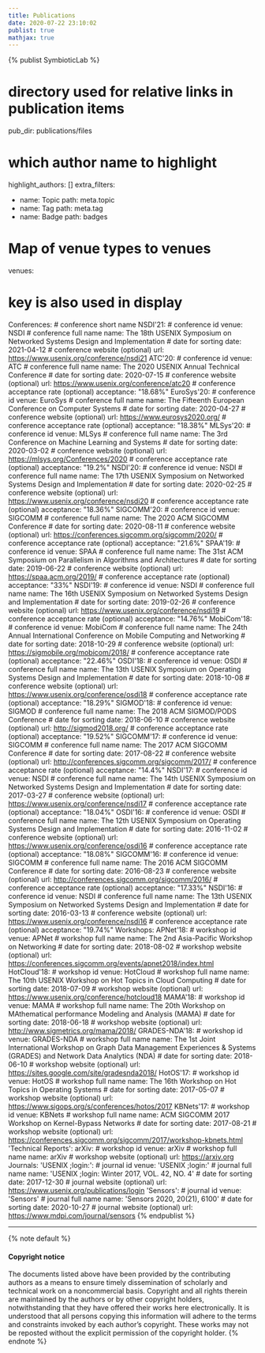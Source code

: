 ```yaml
---
title: Publications
date: 2020-07-22 23:10:02
publist: true
mathjax: true
---
```

{% publist SymbioticLab %}
# directory used for relative links in publication items
pub_dir: publications/files
# which author name to highlight
highlight_authors: []
extra_filters:
  - name: Topic
    path: meta.topic
  - name: Tag
    path: meta.tag
  - name: Badge
    path: badges
# Map of venue types to venues
venues:
  # key is also used in display
  Conferences:
    # conference short name
    NSDI'21:
      # conference id
      venue: NSDI
      # conference full name
      name: The 18th USENIX Symposium on Networked Systems Design and Implementation
      # date for sorting
      date: 2021-04-12
      # conference website (optional)
      url: https://www.usenix.org/conference/nsdi21
    ATC'20:
      # conference id
      venue: ATC
      # conference full name
      name: The 2020 USENIX Annual Technical Conference
      # date for sorting
      date: 2020-07-15
      # conference website (optional)
      url: https://www.usenix.org/conference/atc20
      # conference acceptance rate (optional)
      acceptance: "18.68%"
    EuroSys'20:
      # conference id
      venue: EuroSys
      # conference full name
      name: The Fifteenth European Conference on Computer Systems
      # date for sorting
      date: 2020-04-27
      # conference website (optional)
      url: https://www.eurosys2020.org/
      # conference acceptance rate (optional)
      acceptance: "18.38%"
    MLSys'20:
      # conference id
      venue: MLSys
      # conference full name
      name: The 3rd Conference on Machine Learning and Systems
      # date for sorting
      date: 2020-03-02
      # conference website (optional)
      url: https://mlsys.org/Conferences/2020
      # conference acceptance rate (optional)
      acceptance: "19.2%"
    NSDI'20:
      # conference id
      venue: NSDI
      # conference full name
      name: The 17th USENIX Symposium on Networked Systems Design and Implementation
      # date for sorting
      date: 2020-02-25
      # conference website (optional)
      url: https://www.usenix.org/conference/nsdi20
      # conference acceptance rate (optional)
      acceptance: "18.36%"
    SIGCOMM'20:
      # conference id
      venue: SIGCOMM
      # conference full name
      name: The 2020 ACM SIGCOMM Conference
      # date for sorting
      date: 2020-08-11
      # conference website (optional)
      url: https://conferences.sigcomm.org/sigcomm/2020/
      # conference acceptance rate (optional)
      acceptance: "21.6%"
    SPAA'19:
      # conference id
      venue: SPAA
      # conference full name
      name: The 31st ACM Symposium on Parallelism in Algorithms and Architectures
      # date for sorting
      date: 2019-06-22
      # conference website (optional)
      url: https://spaa.acm.org/2019/
      # conference acceptance rate (optional)
      acceptance: "33%"
    NSDI'19:
      # conference id
      venue: NSDI
      # conference full name
      name: The 16th USENIX Symposium on Networked Systems Design and Implementation
      # date for sorting
      date: 2019-02-26
      # conference website (optional)
      url: https://www.usenix.org/conference/nsdi19
      # conference acceptance rate (optional)
      acceptance: "14.76%"
    MobiCom'18:
      # conference id
      venue: MobiCom
      # conference full name
      name: The 24th Annual International Conference on Mobile Computing and Networking
      # date for sorting
      date: 2018-10-29
      # conference website (optional)
      url: https://sigmobile.org/mobicom/2018/
      # conference acceptance rate (optional)
      acceptance: "22.46%"
    OSDI'18:
      # conference id
      venue: OSDI
      # conference full name
      name: The 13th USENIX Symposium on Operating Systems Design and Implementation
      # date for sorting
      date: 2018-10-08
      # conference website (optional)
      url: https://www.usenix.org/conference/osdi18
      # conference acceptance rate (optional)
      acceptance: "18.29%"
    SIGMOD'18:
      # conference id
      venue: SIGMOD
      # conference full name
      name: The 2018 ACM SIGMOD/PODS Conference
      # date for sorting
      date: 2018-06-10
      # conference website (optional)
      url: http://sigmod2018.org/
      # conference acceptance rate (optional)
      acceptance: "19.52%"
    SIGCOMM'17:
      # conference id
      venue: SIGCOMM
      # conference full name
      name: The 2017 ACM SIGCOMM Conference
      # date for sorting
      date: 2017-08-22
      # conference website (optional)
      url: http://conferences.sigcomm.org/sigcomm/2017/
      # conference acceptance rate (optional)
      acceptance: "14.4%"
    NSDI'17:
      # conference id
      venue: NSDI
      # conference full name
      name: The 14th USENIX Symposium on Networked Systems Design and Implementation
      # date for sorting
      date: 2017-03-27
      # conference website (optional)
      url: https://www.usenix.org/conference/nsdi17
      # conference acceptance rate (optional)
      acceptance: "18.04%"
    OSDI'16:
      # conference id
      venue: OSDI
      # conference full name
      name: The 12th USENIX Symposium on Operating Systems Design and Implementation
      # date for sorting
      date: 2016-11-02
      # conference website (optional)
      url: https://www.usenix.org/conference/osdi16
      # conference acceptance rate (optional)
      acceptance: "18.08%"
    SIGCOMM'16:
      # conference id
      venue: SIGCOMM
      # conference full name
      name: The 2016 ACM SIGCOMM Conference
      # date for sorting
      date: 2016-08-23
      # conference website (optional)
      url: http://conferences.sigcomm.org/sigcomm/2016/
      # conference acceptance rate (optional)
      acceptance: "17.33%"
    NSDI'16:
      # conference id
      venue: NSDI
      # conference full name
      name: The 13th USENIX Symposium on Networked Systems Design and Implementation
      # date for sorting
      date: 2016-03-13
      # conference website (optional)
      url: https://www.usenix.org/conference/nsdi16
      # conference acceptance rate (optional)
      acceptance: "19.74%"
  Workshops:
    APNet'18:
      # workshop id
      venue: APNet
      # workshop full name
      name: The 2nd Asia-Pacific Workshop on Networking
      # date for sorting
      date: 2018-08-02
      # workshop website (optional)
      url: https://conferences.sigcomm.org/events/apnet2018/index.html
    HotCloud'18:
      # workshop id
      venue: HotCloud
      # workshop full name
      name: The 10th USENIX Workshop on Hot Topics in Cloud Computing
      # date for sorting
      date: 2018-07-09
      # workshop website (optional)
      url: https://www.usenix.org/conference/hotcloud18
    MAMA'18:
      # workshop id
      venue: MAMA
      # workshop full name
      name: The 20th Workshop on MAthematical performance Modeling and Analysis (MAMA)
      # date for sorting
      date: 2018-06-18
      # workshop website (optional)
      url: http://www.sigmetrics.org/mama/2018/
    GRADES-NDA'18:
      # workshop id
      venue: GRADES-NDA
      # workshop full name
      name: The 1st Joint International Workshop on Graph Data Management Experiences & Systems (GRADES) and Network Data Analytics (NDA)
      # date for sorting
      date: 2018-06-10
      # workshop website (optional)
      url: https://sites.google.com/site/gradesnda2018/
    HotOS'17:
      # workshop id
      venue: HotOS
      # workshop full name
      name: The 16th Workshop on Hot Topics in Operating Systems
      # date for sorting
      date: 2017-05-07
      # workshop website (optional)
      url: https://www.sigops.org/s/conferences/hotos/2017
    KBNets'17:
      # workshop id
      venue: KBNets
      # workshop full name
      name: ACM SIGCOMM 2017 Workshop on Kernel-Bypass Networks
      # date for sorting
      date: 2017-08-21
      # workshop website (optional)
      url: https://conferences.sigcomm.org/sigcomm/2017/workshop-kbnets.html
  'Technical Reports':
    arXiv:
      # workshop id
      venue: arXiv
      # workshop full name
      name: arXiv
      # workshop website (optional)
      url: https://arxiv.org
  Journals:
    'USENIX ;login:':
      # journal id
      venue: 'USENIX ;login:'
      # journal full name
      name: 'USENIX ;login: Winter 2017, VOL. 42, NO. 4'
      # date for sorting
      date: 2017-12-30
      # journal website (optional)
      url: https://www.usenix.org/publications/login
    'Sensors':
      # journal id
      venue: 'Sensors'
      # journal full name
      name: 'Sensors 2020, 20(21), 6100'
      # date for sorting
      date: 2020-10-27
      # journal website (optional)
      url: https://www.mdpi.com/journal/sensors
{% endpublist %}

---

{% note default %}
#### Copyright notice
The documents listed above have been provided by the contributing authors as a means to ensure timely dissemination of scholarly and technical work on a noncommercial basis. Copyright and all rights therein are maintained by the authors or by other copyright holders, notwithstanding that they have offered their works here electronically. It is understood that all persons copying this information will adhere to the terms and constraints invoked by each author’s copyright. These works may not be reposted without the explicit permission of the copyright holder.
{% endnote %}
